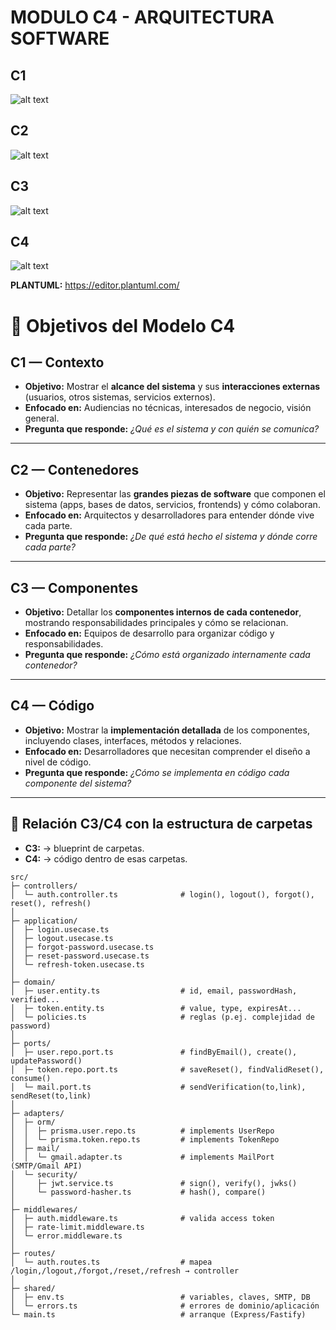 # MODULO C4 - ARQUITECTURA SOFTWARE

## **C1**

![alt text](image.png)

## **C2**

![alt text](image-1.png)

## **C3**

![alt text](image-2.png)

## **C4**

![alt text](image-3.png)


**PLANTUML:** https://editor.plantuml.com/


# 📌 Objetivos del Modelo C4

## **C1 — Contexto**
- **Objetivo:** Mostrar el **alcance del sistema** y sus **interacciones externas** (usuarios, otros sistemas, servicios externos).  
- **Enfocado en:** Audiencias no técnicas, interesados de negocio, visión general.  
- **Pregunta que responde:** *¿Qué es el sistema y con quién se comunica?*  

---

## **C2 — Contenedores**
- **Objetivo:** Representar las **grandes piezas de software** que componen el sistema (apps, bases de datos, servicios, frontends) y cómo colaboran.  
- **Enfocado en:** Arquitectos y desarrolladores para entender dónde vive cada parte.  
- **Pregunta que responde:** *¿De qué está hecho el sistema y dónde corre cada parte?*  

---

## **C3 — Componentes**
- **Objetivo:** Detallar los **componentes internos de cada contenedor**, mostrando responsabilidades principales y cómo se relacionan.  
- **Enfocado en:** Equipos de desarrollo para organizar código y responsabilidades.  
- **Pregunta que responde:** *¿Cómo está organizado internamente cada contenedor?*  

---

## **C4 — Código**
- **Objetivo:** Mostrar la **implementación detallada** de los componentes, incluyendo clases, interfaces, métodos y relaciones.  
- **Enfocado en:** Desarrolladores que necesitan comprender el diseño a nivel de código.  
- **Pregunta que responde:** *¿Cómo se implementa en código cada componente del sistema?*  

---

## 📌 Relación C3/C4 con la estructura de carpetas

- **C3:** → blueprint de carpetas.
- **C4:** → código dentro de esas carpetas.

```code
src/
├─ controllers/
│  └─ auth.controller.ts              # login(), logout(), forgot(), reset(), refresh()
│
├─ application/
│  ├─ login.usecase.ts
│  ├─ logout.usecase.ts
│  ├─ forgot-password.usecase.ts
│  ├─ reset-password.usecase.ts
│  └─ refresh-token.usecase.ts
│
├─ domain/
│  ├─ user.entity.ts                  # id, email, passwordHash, verified...
│  ├─ token.entity.ts                 # value, type, expiresAt...
│  └─ policies.ts                     # reglas (p.ej. complejidad de password)
│
├─ ports/
│  ├─ user.repo.port.ts               # findByEmail(), create(), updatePassword()
│  ├─ token.repo.port.ts              # saveReset(), findValidReset(), consume()
│  └─ mail.port.ts                    # sendVerification(to,link), sendReset(to,link)
│
├─ adapters/
│  ├─ orm/
│  │  ├─ prisma.user.repo.ts          # implements UserRepo
│  │  └─ prisma.token.repo.ts         # implements TokenRepo
│  ├─ mail/
│  │  └─ gmail.adapter.ts             # implements MailPort (SMTP/Gmail API)
│  └─ security/
│     ├─ jwt.service.ts               # sign(), verify(), jwks()
│     └─ password-hasher.ts           # hash(), compare()
│
├─ middlewares/
│  ├─ auth.middleware.ts              # valida access token
│  ├─ rate-limit.middleware.ts
│  └─ error.middleware.ts
│
├─ routes/
│  └─ auth.routes.ts                  # mapea /login,/logout,/forgot,/reset,/refresh → controller
│
├─ shared/
│  ├─ env.ts                          # variables, claves, SMTP, DB
│  └─ errors.ts                       # errores de dominio/aplicación
└─ main.ts                            # arranque (Express/Fastify)
```